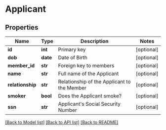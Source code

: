 # Applicant

## Properties
Name | Type | Description | Notes
------------ | ------------- | ------------- | -------------
**id** | **int** | Primary key | [optional] 
**dob** | **date** | Date of Birth | [optional] 
**member_id** | **str** | Foreign key to members | [optional] 
**name** | **str** | Full name of the Applicant | [optional] 
**relationship** | **str** | Relationship of the Applicant to the Member | [optional] 
**smoker** | **bool** | Does the Applicant smoke? | [optional] 
**ssn** | **str** | Applicant&#39;s Social Security Number | [optional] 

[[Back to Model list]](../README.md#documentation-for-models) [[Back to API list]](../README.md#documentation-for-api-endpoints) [[Back to README]](../README.md)


